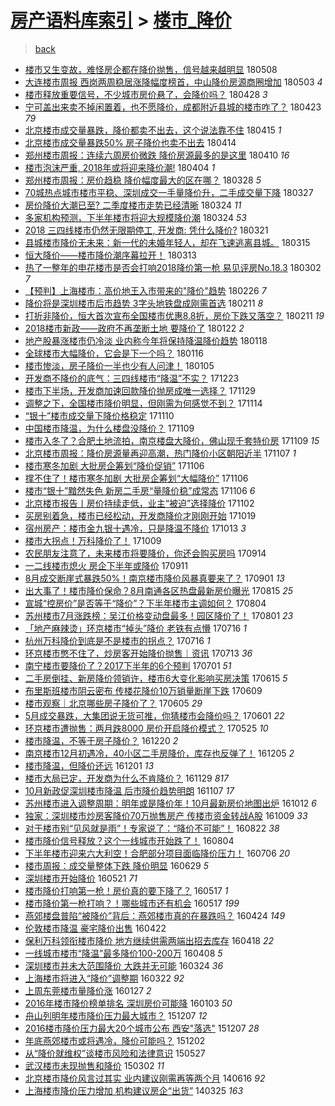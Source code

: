 [房产语料库索引](../../README.md)  > [楼市_降价](楼市_降价.md)
====
> [back](../README.md)

- [楼市又生变故，难怪房企都在降价抛售，信号越来越明显](http://jkwz.applinzi.com/ittc/7100663306132128778.html#%E6%A5%BC%E5%B8%82%E5%8F%88%E7%94%9F%E5%8F%98%E6%95%85%EF%BC%8C%E9%9A%BE%E6%80%AA%E6%88%BF%E4%BC%81%E9%83%BD%E5%9C%A8%E9%99%8D%E4%BB%B7%E6%8A%9B%E5%94%AE%EF%BC%8C%E4%BF%A1%E5%8F%B7%E8%B6%8A%E6%9D%A5%E8%B6%8A%E6%98%8E%E6%98%BE) 180508  
- [大连楼市周报 西岗两周稳居涨降幅度榜首，中山降价房源商圈增加](http://jkwz.applinzi.com/ittc/7098941252101997585.html#%E5%A4%A7%E8%BF%9E%E6%A5%BC%E5%B8%82%E5%91%A8%E6%8A%A5+%E8%A5%BF%E5%B2%97%E4%B8%A4%E5%91%A8%E7%A8%B3%E5%B1%85%E6%B6%A8%E9%99%8D%E5%B9%85%E5%BA%A6%E6%A6%9C%E9%A6%96%EF%BC%8C%E4%B8%AD%E5%B1%B1%E9%99%8D%E4%BB%B7%E6%88%BF%E6%BA%90%E5%95%86%E5%9C%88%E5%A2%9E%E5%8A%A0) 180503 *4* 
- [楼市释放重要信号，不少城市房价悬了，会降价吗？](http://jkwz.applinzi.com/ittc/7096964248154670096.html#%E6%A5%BC%E5%B8%82%E9%87%8A%E6%94%BE%E9%87%8D%E8%A6%81%E4%BF%A1%E5%8F%B7%EF%BC%8C%E4%B8%8D%E5%B0%91%E5%9F%8E%E5%B8%82%E6%88%BF%E4%BB%B7%E6%82%AC%E4%BA%86%EF%BC%8C%E4%BC%9A%E9%99%8D%E4%BB%B7%E5%90%97%EF%BC%9F) 180428 *3* 
- [宁可盖出来卖不掉闲置着，也不愿降价，成都附近县城的楼市咋了？](http://jkwz.applinzi.com/ittc/7095228843797513223.html#%E5%AE%81%E5%8F%AF%E7%9B%96%E5%87%BA%E6%9D%A5%E5%8D%96%E4%B8%8D%E6%8E%89%E9%97%B2%E7%BD%AE%E7%9D%80%EF%BC%8C%E4%B9%9F%E4%B8%8D%E6%84%BF%E9%99%8D%E4%BB%B7%EF%BC%8C%E6%88%90%E9%83%BD%E9%99%84%E8%BF%91%E5%8E%BF%E5%9F%8E%E7%9A%84%E6%A5%BC%E5%B8%82%E5%92%8B%E4%BA%86%EF%BC%9F) 180423 *79* 
- [北京楼市成交量暴跌，降价都卖不出去，这个说法靠不住](http://jkwz.applinzi.com/ittc/7092288447412962314.html#%E5%8C%97%E4%BA%AC%E6%A5%BC%E5%B8%82%E6%88%90%E4%BA%A4%E9%87%8F%E6%9A%B4%E8%B7%8C%EF%BC%8C%E9%99%8D%E4%BB%B7%E9%83%BD%E5%8D%96%E4%B8%8D%E5%87%BA%E5%8E%BB%EF%BC%8C%E8%BF%99%E4%B8%AA%E8%AF%B4%E6%B3%95%E9%9D%A0%E4%B8%8D%E4%BD%8F) 180415 *1* 
- [北京楼市成交量暴跌50% 房子降价也卖不出去](http://jkwz.applinzi.com/ittc/7091742787420816401.html#%E5%8C%97%E4%BA%AC%E6%A5%BC%E5%B8%82%E6%88%90%E4%BA%A4%E9%87%8F%E6%9A%B4%E8%B7%8C50%25+%E6%88%BF%E5%AD%90%E9%99%8D%E4%BB%B7%E4%B9%9F%E5%8D%96%E4%B8%8D%E5%87%BA%E5%8E%BB) 180414  
- [郑州楼市周报：连续六周房价微跌 降价房源最多的是这里](http://jkwz.applinzi.com/ittc/7090370675716129809.html#%E9%83%91%E5%B7%9E%E6%A5%BC%E5%B8%82%E5%91%A8%E6%8A%A5%EF%BC%9A%E8%BF%9E%E7%BB%AD%E5%85%AD%E5%91%A8%E6%88%BF%E4%BB%B7%E5%BE%AE%E8%B7%8C+%E9%99%8D%E4%BB%B7%E6%88%BF%E6%BA%90%E6%9C%80%E5%A4%9A%E7%9A%84%E6%98%AF%E8%BF%99%E9%87%8C) 180410 *16* 
- [楼市泡沫严重, 2018年或将迎来降价潮!](http://jkwz.applinzi.com/ittc/7088042227106579472.html#%E6%A5%BC%E5%B8%82%E6%B3%A1%E6%B2%AB%E4%B8%A5%E9%87%8D%2C+2018%E5%B9%B4%E6%88%96%E5%B0%86%E8%BF%8E%E6%9D%A5%E9%99%8D%E4%BB%B7%E6%BD%AE%21) 180404 *1* 
- [郑州楼市周报：房价趋稳 降价幅度最大的区在哪？](http://jkwz.applinzi.com/ittc/7085534091602822160.html#%E9%83%91%E5%B7%9E%E6%A5%BC%E5%B8%82%E5%91%A8%E6%8A%A5%EF%BC%9A%E6%88%BF%E4%BB%B7%E8%B6%8B%E7%A8%B3+%E9%99%8D%E4%BB%B7%E5%B9%85%E5%BA%A6%E6%9C%80%E5%A4%A7%E7%9A%84%E5%8C%BA%E5%9C%A8%E5%93%AA%EF%BC%9F) 180328 *5* 
- [70城热点城市楼市平稳、深圳成交一手量降价升，二手成交量下降](http://jkwz.applinzi.com/ittc/7085090165733458950.html#70%E5%9F%8E%E7%83%AD%E7%82%B9%E5%9F%8E%E5%B8%82%E6%A5%BC%E5%B8%82%E5%B9%B3%E7%A8%B3%E3%80%81%E6%B7%B1%E5%9C%B3%E6%88%90%E4%BA%A4%E4%B8%80%E6%89%8B%E9%87%8F%E9%99%8D%E4%BB%B7%E5%8D%87%EF%BC%8C%E4%BA%8C%E6%89%8B%E6%88%90%E4%BA%A4%E9%87%8F%E4%B8%8B%E9%99%8D) 180327  
- [房价降价大潮已至? 二季度楼市走势已经清晰](http://jkwz.applinzi.com/ittc/7084179899973895175.html#%E6%88%BF%E4%BB%B7%E9%99%8D%E4%BB%B7%E5%A4%A7%E6%BD%AE%E5%B7%B2%E8%87%B3%3F+%E4%BA%8C%E5%AD%A3%E5%BA%A6%E6%A5%BC%E5%B8%82%E8%B5%B0%E5%8A%BF%E5%B7%B2%E7%BB%8F%E6%B8%85%E6%99%B0) 180324 *11* 
- [多家机构预测，下半年楼市将迎大规模降价潮](http://jkwz.applinzi.com/ittc/7083972831241307147.html#%E5%A4%9A%E5%AE%B6%E6%9C%BA%E6%9E%84%E9%A2%84%E6%B5%8B%EF%BC%8C%E4%B8%8B%E5%8D%8A%E5%B9%B4%E6%A5%BC%E5%B8%82%E5%B0%86%E8%BF%8E%E5%A4%A7%E8%A7%84%E6%A8%A1%E9%99%8D%E4%BB%B7%E6%BD%AE) 180324 *53* 
- [2018 三四线楼市仍然无限期停工, 开发商: 凭什么降价?](http://jkwz.applinzi.com/ittc/7083061533301277703.html#2018+%E4%B8%89%E5%9B%9B%E7%BA%BF%E6%A5%BC%E5%B8%82%E4%BB%8D%E7%84%B6%E6%97%A0%E9%99%90%E6%9C%9F%E5%81%9C%E5%B7%A5%2C+%E5%BC%80%E5%8F%91%E5%95%86%3A+%E5%87%AD%E4%BB%80%E4%B9%88%E9%99%8D%E4%BB%B7%3F) 180321  
- [县城楼市降价无未来：新一代的未婚年轻人，却在飞速逃离县城。](http://jkwz.applinzi.com/ittc/7080243767645045776.html#%E5%8E%BF%E5%9F%8E%E6%A5%BC%E5%B8%82%E9%99%8D%E4%BB%B7%E6%97%A0%E6%9C%AA%E6%9D%A5%EF%BC%9A%E6%96%B0%E4%B8%80%E4%BB%A3%E7%9A%84%E6%9C%AA%E5%A9%9A%E5%B9%B4%E8%BD%BB%E4%BA%BA%EF%BC%8C%E5%8D%B4%E5%9C%A8%E9%A3%9E%E9%80%9F%E9%80%83%E7%A6%BB%E5%8E%BF%E5%9F%8E%E3%80%82) 180315  
- [恒大降价——楼市降价潮序幕拉开！](http://jkwz.applinzi.com/ittc/7079939944707785744.html#%E6%81%92%E5%A4%A7%E9%99%8D%E4%BB%B7%E2%80%94%E2%80%94%E6%A5%BC%E5%B8%82%E9%99%8D%E4%BB%B7%E6%BD%AE%E5%BA%8F%E5%B9%95%E6%8B%89%E5%BC%80%EF%BC%81) 180313  
- [热了一整年的申花楼市是否会打响2018降价第一枪 易见评房No.18.3](http://jkwz.applinzi.com/ittc/7075870786873459723.html#%E7%83%AD%E4%BA%86%E4%B8%80%E6%95%B4%E5%B9%B4%E7%9A%84%E7%94%B3%E8%8A%B1%E6%A5%BC%E5%B8%82%E6%98%AF%E5%90%A6%E4%BC%9A%E6%89%93%E5%93%8D2018%E9%99%8D%E4%BB%B7%E7%AC%AC%E4%B8%80%E6%9E%AA+%E6%98%93%E8%A7%81%E8%AF%84%E6%88%BFNo.18.3) 180302 *7* 
- [【预判】上海楼市：高价地王入市带来的&quot;降价&quot;趋势](http://jkwz.applinzi.com/ittc/7074414383403107345.html#%E3%80%90%E9%A2%84%E5%88%A4%E3%80%91%E4%B8%8A%E6%B5%B7%E6%A5%BC%E5%B8%82%EF%BC%9A%E9%AB%98%E4%BB%B7%E5%9C%B0%E7%8E%8B%E5%85%A5%E5%B8%82%E5%B8%A6%E6%9D%A5%E7%9A%84%26quot%3B%E9%99%8D%E4%BB%B7%26quot%3B%E8%B6%8B%E5%8A%BF) 180226 *7* 
- [降价将是深圳楼市后市趋势 3字头地铁盘成刚需首选](http://jkwz.applinzi.com/ittc/7068883736362222609.html#%E9%99%8D%E4%BB%B7%E5%B0%86%E6%98%AF%E6%B7%B1%E5%9C%B3%E6%A5%BC%E5%B8%82%E5%90%8E%E5%B8%82%E8%B6%8B%E5%8A%BF+3%E5%AD%97%E5%A4%B4%E5%9C%B0%E9%93%81%E7%9B%98%E6%88%90%E5%88%9A%E9%9C%80%E9%A6%96%E9%80%89) 180211 *8* 
- [打折非降价，恒大首次宣布全国楼市优惠8.8折，房价下跌又落空？](http://jkwz.applinzi.com/ittc/7068822375850574865.html#%E6%89%93%E6%8A%98%E9%9D%9E%E9%99%8D%E4%BB%B7%EF%BC%8C%E6%81%92%E5%A4%A7%E9%A6%96%E6%AC%A1%E5%AE%A3%E5%B8%83%E5%85%A8%E5%9B%BD%E6%A5%BC%E5%B8%82%E4%BC%98%E6%83%A08.8%E6%8A%98%EF%BC%8C%E6%88%BF%E4%BB%B7%E4%B8%8B%E8%B7%8C%E5%8F%88%E8%90%BD%E7%A9%BA%EF%BC%9F) 180211 *19* 
- [2018楼市新政——政府不再垄断土地 要降价了](http://jkwz.applinzi.com/ittc/7060642037336900625.html#2018%E6%A5%BC%E5%B8%82%E6%96%B0%E6%94%BF%E2%80%94%E2%80%94%E6%94%BF%E5%BA%9C%E4%B8%8D%E5%86%8D%E5%9E%84%E6%96%AD%E5%9C%9F%E5%9C%B0+%E8%A6%81%E9%99%8D%E4%BB%B7%E4%BA%86) 180122 *2* 
- [地产股暴涨楼市仍冷淡 业内称今年将保持降温降价趋势](http://jkwz.applinzi.com/ittc/7059928725297038347.html#%E5%9C%B0%E4%BA%A7%E8%82%A1%E6%9A%B4%E6%B6%A8%E6%A5%BC%E5%B8%82%E4%BB%8D%E5%86%B7%E6%B7%A1+%E4%B8%9A%E5%86%85%E7%A7%B0%E4%BB%8A%E5%B9%B4%E5%B0%86%E4%BF%9D%E6%8C%81%E9%99%8D%E6%B8%A9%E9%99%8D%E4%BB%B7%E8%B6%8B%E5%8A%BF) 180118  
- [全球楼市大幅降价，它会是下一个吗？](http://jkwz.applinzi.com/ittc/7059169855574377479.html#%E5%85%A8%E7%90%83%E6%A5%BC%E5%B8%82%E5%A4%A7%E5%B9%85%E9%99%8D%E4%BB%B7%EF%BC%8C%E5%AE%83%E4%BC%9A%E6%98%AF%E4%B8%8B%E4%B8%80%E4%B8%AA%E5%90%97%EF%BC%9F) 180116  
- [楼市惨淡，房子降价一半也少有人问津！](http://jkwz.applinzi.com/ittc/7055136117521646598.html#%E6%A5%BC%E5%B8%82%E6%83%A8%E6%B7%A1%EF%BC%8C%E6%88%BF%E5%AD%90%E9%99%8D%E4%BB%B7%E4%B8%80%E5%8D%8A%E4%B9%9F%E5%B0%91%E6%9C%89%E4%BA%BA%E9%97%AE%E6%B4%A5%EF%BC%81) 180105  
- [开发商不降价的底气：三四线楼市“降温”不实？](http://jkwz.applinzi.com/ittc/7050270108641920016.html#%E5%BC%80%E5%8F%91%E5%95%86%E4%B8%8D%E9%99%8D%E4%BB%B7%E7%9A%84%E5%BA%95%E6%B0%94%EF%BC%9A%E4%B8%89%E5%9B%9B%E7%BA%BF%E6%A5%BC%E5%B8%82%E2%80%9C%E9%99%8D%E6%B8%A9%E2%80%9D%E4%B8%8D%E5%AE%9E%EF%BC%9F) 171223  
- [楼市下半场，开发商加速回款降价抛房成唯一选择？](http://jkwz.applinzi.com/ittc/7041393383895991313.html#%E6%A5%BC%E5%B8%82%E4%B8%8B%E5%8D%8A%E5%9C%BA%EF%BC%8C%E5%BC%80%E5%8F%91%E5%95%86%E5%8A%A0%E9%80%9F%E5%9B%9E%E6%AC%BE%E9%99%8D%E4%BB%B7%E6%8A%9B%E6%88%BF%E6%88%90%E5%94%AF%E4%B8%80%E9%80%89%E6%8B%A9%EF%BC%9F) 171129  
- [调整之下，全国楼市降价明显，但刚需为何感觉不到？](http://jkwz.applinzi.com/ittc/7035892590669464593.html#%E8%B0%83%E6%95%B4%E4%B9%8B%E4%B8%8B%EF%BC%8C%E5%85%A8%E5%9B%BD%E6%A5%BC%E5%B8%82%E9%99%8D%E4%BB%B7%E6%98%8E%E6%98%BE%EF%BC%8C%E4%BD%86%E5%88%9A%E9%9C%80%E4%B8%BA%E4%BD%95%E6%84%9F%E8%A7%89%E4%B8%8D%E5%88%B0%EF%BC%9F) 171114  
- [“银十”楼市成交量下降价格稳定](http://jkwz.applinzi.com/ittc/7034224285361636369.html#%E2%80%9C%E9%93%B6%E5%8D%81%E2%80%9D%E6%A5%BC%E5%B8%82%E6%88%90%E4%BA%A4%E9%87%8F%E4%B8%8B%E9%99%8D%E4%BB%B7%E6%A0%BC%E7%A8%B3%E5%AE%9A) 171110  
- [中国楼市降温，为什么楼盘没降价？](http://jkwz.applinzi.com/ittc/7033966670970881040.html#%E4%B8%AD%E5%9B%BD%E6%A5%BC%E5%B8%82%E9%99%8D%E6%B8%A9%EF%BC%8C%E4%B8%BA%E4%BB%80%E4%B9%88%E6%A5%BC%E7%9B%98%E6%B2%A1%E9%99%8D%E4%BB%B7%EF%BC%9F) 171109  
- [楼市入冬了？合肥土地流拍，南京楼盘大降价，佛山现千套特价房](http://jkwz.applinzi.com/ittc/7033706183305724944.html#%E6%A5%BC%E5%B8%82%E5%85%A5%E5%86%AC%E4%BA%86%EF%BC%9F%E5%90%88%E8%82%A5%E5%9C%9F%E5%9C%B0%E6%B5%81%E6%8B%8D%EF%BC%8C%E5%8D%97%E4%BA%AC%E6%A5%BC%E7%9B%98%E5%A4%A7%E9%99%8D%E4%BB%B7%EF%BC%8C%E4%BD%9B%E5%B1%B1%E7%8E%B0%E5%8D%83%E5%A5%97%E7%89%B9%E4%BB%B7%E6%88%BF) 171109 *15* 
- [北京楼市周报：降价房源量再迎高潮，热门降价小区朝阳近半](http://jkwz.applinzi.com/ittc/7033262489301681169.html#%E5%8C%97%E4%BA%AC%E6%A5%BC%E5%B8%82%E5%91%A8%E6%8A%A5%EF%BC%9A%E9%99%8D%E4%BB%B7%E6%88%BF%E6%BA%90%E9%87%8F%E5%86%8D%E8%BF%8E%E9%AB%98%E6%BD%AE%EF%BC%8C%E7%83%AD%E9%97%A8%E9%99%8D%E4%BB%B7%E5%B0%8F%E5%8C%BA%E6%9C%9D%E9%98%B3%E8%BF%91%E5%8D%8A) 171107 *1* 
- [楼市寒冬加剧 大批房企筹划“降价促销”](http://jkwz.applinzi.com/ittc/7032953515062854673.html#%E6%A5%BC%E5%B8%82%E5%AF%92%E5%86%AC%E5%8A%A0%E5%89%A7+%E5%A4%A7%E6%89%B9%E6%88%BF%E4%BC%81%E7%AD%B9%E5%88%92%E2%80%9C%E9%99%8D%E4%BB%B7%E4%BF%83%E9%94%80%E2%80%9D) 171106  
- [撑不住了！楼市寒冬加剧 大批房企筹划“大幅降价”](http://jkwz.applinzi.com/ittc/7032899487176066064.html#%E6%92%91%E4%B8%8D%E4%BD%8F%E4%BA%86%EF%BC%81%E6%A5%BC%E5%B8%82%E5%AF%92%E5%86%AC%E5%8A%A0%E5%89%A7+%E5%A4%A7%E6%89%B9%E6%88%BF%E4%BC%81%E7%AD%B9%E5%88%92%E2%80%9C%E5%A4%A7%E5%B9%85%E9%99%8D%E4%BB%B7%E2%80%9D) 171106  
- [楼市“银十”黯然失色 新房二手房“量降价稳”成常态](http://jkwz.applinzi.com/ittc/7032606904365351953.html#%E6%A5%BC%E5%B8%82%E2%80%9C%E9%93%B6%E5%8D%81%E2%80%9D%E9%BB%AF%E7%84%B6%E5%A4%B1%E8%89%B2+%E6%96%B0%E6%88%BF%E4%BA%8C%E6%89%8B%E6%88%BF%E2%80%9C%E9%87%8F%E9%99%8D%E4%BB%B7%E7%A8%B3%E2%80%9D%E6%88%90%E5%B8%B8%E6%80%81) 171106 *6* 
- [北京楼市报告丨房价持续走低，业主“被迫”选择降价](http://jkwz.applinzi.com/ittc/7031355339600036880.html#%E5%8C%97%E4%BA%AC%E6%A5%BC%E5%B8%82%E6%8A%A5%E5%91%8A%E4%B8%A8%E6%88%BF%E4%BB%B7%E6%8C%81%E7%BB%AD%E8%B5%B0%E4%BD%8E%EF%BC%8C%E4%B8%9A%E4%B8%BB%E2%80%9C%E8%A2%AB%E8%BF%AB%E2%80%9D%E9%80%89%E6%8B%A9%E9%99%8D%E4%BB%B7) 171102  
- [买房别着急，楼市已经松动，开发商降价才刚刚开始](http://jkwz.applinzi.com/ittc/7026285972386481169.html#%E4%B9%B0%E6%88%BF%E5%88%AB%E7%9D%80%E6%80%A5%EF%BC%8C%E6%A5%BC%E5%B8%82%E5%B7%B2%E7%BB%8F%E6%9D%BE%E5%8A%A8%EF%BC%8C%E5%BC%80%E5%8F%91%E5%95%86%E9%99%8D%E4%BB%B7%E6%89%8D%E5%88%9A%E5%88%9A%E5%BC%80%E5%A7%8B) 171019  
- [宿州房产：楼市金九银十遇冷，只是降温不降价](http://jkwz.applinzi.com/ittc/7023498042601374736.html#%E5%AE%BF%E5%B7%9E%E6%88%BF%E4%BA%A7%EF%BC%9A%E6%A5%BC%E5%B8%82%E9%87%91%E4%B9%9D%E9%93%B6%E5%8D%81%E9%81%87%E5%86%B7%EF%BC%8C%E5%8F%AA%E6%98%AF%E9%99%8D%E6%B8%A9%E4%B8%8D%E9%99%8D%E4%BB%B7) 171013 *3* 
- [楼市大拐点！万科降价了！](http://jkwz.applinzi.com/ittc/7022531289935250449.html#%E6%A5%BC%E5%B8%82%E5%A4%A7%E6%8B%90%E7%82%B9%EF%BC%81%E4%B8%87%E7%A7%91%E9%99%8D%E4%BB%B7%E4%BA%86%EF%BC%81) 171009  
- [农民朋友注意了，未来楼市将要降价，你还会购买房吗](http://jkwz.applinzi.com/ittc/7013296636963587089.html#%E5%86%9C%E6%B0%91%E6%9C%8B%E5%8F%8B%E6%B3%A8%E6%84%8F%E4%BA%86%EF%BC%8C%E6%9C%AA%E6%9D%A5%E6%A5%BC%E5%B8%82%E5%B0%86%E8%A6%81%E9%99%8D%E4%BB%B7%EF%BC%8C%E4%BD%A0%E8%BF%98%E4%BC%9A%E8%B4%AD%E4%B9%B0%E6%88%BF%E5%90%97) 170914  
- [一二线楼市熄火 房企下半年或降价](http://jkwz.applinzi.com/ittc/7012063011907568400.html#%E4%B8%80%E4%BA%8C%E7%BA%BF%E6%A5%BC%E5%B8%82%E7%86%84%E7%81%AB+%E6%88%BF%E4%BC%81%E4%B8%8B%E5%8D%8A%E5%B9%B4%E6%88%96%E9%99%8D%E4%BB%B7) 170911  
- [8月成交断崖式暴跌50%！南京楼市降价风暴真要来了？](http://jkwz.applinzi.com/ittc/7008385969462707216.html#8%E6%9C%88%E6%88%90%E4%BA%A4%E6%96%AD%E5%B4%96%E5%BC%8F%E6%9A%B4%E8%B7%8C50%25%EF%BC%81%E5%8D%97%E4%BA%AC%E6%A5%BC%E5%B8%82%E9%99%8D%E4%BB%B7%E9%A3%8E%E6%9A%B4%E7%9C%9F%E8%A6%81%E6%9D%A5%E4%BA%86%EF%BC%9F) 170901 *13* 
- [出大事了！楼市降价保命？8月南通各区热盘最新房价曝光](http://jkwz.applinzi.com/ittc/7002061215218795536.html#%E5%87%BA%E5%A4%A7%E4%BA%8B%E4%BA%86%EF%BC%81%E6%A5%BC%E5%B8%82%E9%99%8D%E4%BB%B7%E4%BF%9D%E5%91%BD%EF%BC%9F8%E6%9C%88%E5%8D%97%E9%80%9A%E5%90%84%E5%8C%BA%E7%83%AD%E7%9B%98%E6%9C%80%E6%96%B0%E6%88%BF%E4%BB%B7%E6%9B%9D%E5%85%89) 170815 *25* 
- [宣城“控房价”是否等于“降价”？下半年楼市主调如何？](http://jkwz.applinzi.com/ittc/6998000676062626833.html#%E5%AE%A3%E5%9F%8E%E2%80%9C%E6%8E%A7%E6%88%BF%E4%BB%B7%E2%80%9D%E6%98%AF%E5%90%A6%E7%AD%89%E4%BA%8E%E2%80%9C%E9%99%8D%E4%BB%B7%E2%80%9D%EF%BC%9F%E4%B8%8B%E5%8D%8A%E5%B9%B4%E6%A5%BC%E5%B8%82%E4%B8%BB%E8%B0%83%E5%A6%82%E4%BD%95%EF%BC%9F) 170804  
- [苏州楼市7月涨跌榜：吴江价格变动盘最多！园区降价了！](http://jkwz.applinzi.com/ittc/6996794972270232593.html#%E8%8B%8F%E5%B7%9E%E6%A5%BC%E5%B8%827%E6%9C%88%E6%B6%A8%E8%B7%8C%E6%A6%9C%EF%BC%9A%E5%90%B4%E6%B1%9F%E4%BB%B7%E6%A0%BC%E5%8F%98%E5%8A%A8%E7%9B%98%E6%9C%80%E5%A4%9A%EF%BC%81%E5%9B%AD%E5%8C%BA%E9%99%8D%E4%BB%B7%E4%BA%86%EF%BC%81) 170801 *23* 
- [「地产麻辣烫」环京楼市“掉头”降价 老铁有点懵](http://jkwz.applinzi.com/ittc/6990958695553696785.html#%E3%80%8C%E5%9C%B0%E4%BA%A7%E9%BA%BB%E8%BE%A3%E7%83%AB%E3%80%8D%E7%8E%AF%E4%BA%AC%E6%A5%BC%E5%B8%82%E2%80%9C%E6%8E%89%E5%A4%B4%E2%80%9D%E9%99%8D%E4%BB%B7+%E8%80%81%E9%93%81%E6%9C%89%E7%82%B9%E6%87%B5) 170716 *1* 
- [杭州万科降价到底是不是楼市的拐点？](http://jkwz.applinzi.com/ittc/6990911414926312464.html#%E6%9D%AD%E5%B7%9E%E4%B8%87%E7%A7%91%E9%99%8D%E4%BB%B7%E5%88%B0%E5%BA%95%E6%98%AF%E4%B8%8D%E6%98%AF%E6%A5%BC%E5%B8%82%E7%9A%84%E6%8B%90%E7%82%B9%EF%BC%9F) 170716 *1* 
- [环京楼市憋不住了，炒房客开始降价抛售｜资讯](http://jkwz.applinzi.com/ittc/6989828862413112336.html#%E7%8E%AF%E4%BA%AC%E6%A5%BC%E5%B8%82%E6%86%8B%E4%B8%8D%E4%BD%8F%E4%BA%86%EF%BC%8C%E7%82%92%E6%88%BF%E5%AE%A2%E5%BC%80%E5%A7%8B%E9%99%8D%E4%BB%B7%E6%8A%9B%E5%94%AE%EF%BD%9C%E8%B5%84%E8%AE%AF) 170713 *36* 
- [南宁楼市要降价了？2017下半年的6个预判](http://jkwz.applinzi.com/ittc/6985311695193768965.html#%E5%8D%97%E5%AE%81%E6%A5%BC%E5%B8%82%E8%A6%81%E9%99%8D%E4%BB%B7%E4%BA%86%EF%BC%9F2017%E4%B8%8B%E5%8D%8A%E5%B9%B4%E7%9A%846%E4%B8%AA%E9%A2%84%E5%88%A4) 170701 *51* 
- [二手房倒挂、新房降价领销许，楼市6大变化影响买房决策](http://jkwz.applinzi.com/ittc/6979386356328301572.html#%E4%BA%8C%E6%89%8B%E6%88%BF%E5%80%92%E6%8C%82%E3%80%81%E6%96%B0%E6%88%BF%E9%99%8D%E4%BB%B7%E9%A2%86%E9%94%80%E8%AE%B8%EF%BC%8C%E6%A5%BC%E5%B8%826%E5%A4%A7%E5%8F%98%E5%8C%96%E5%BD%B1%E5%93%8D%E4%B9%B0%E6%88%BF%E5%86%B3%E7%AD%96) 170615 *5* 
- [布里斯班楼市阴云密布 传楼花降价10万销量断崖下跌](http://jkwz.applinzi.com/ittc/6977182157934953477.html#%E5%B8%83%E9%87%8C%E6%96%AF%E7%8F%AD%E6%A5%BC%E5%B8%82%E9%98%B4%E4%BA%91%E5%AF%86%E5%B8%83+%E4%BC%A0%E6%A5%BC%E8%8A%B1%E9%99%8D%E4%BB%B710%E4%B8%87%E9%94%80%E9%87%8F%E6%96%AD%E5%B4%96%E4%B8%8B%E8%B7%8C) 170609  
- [楼市观察｜北京哪些房子降价了？](http://jkwz.applinzi.com/ittc/6975684771580478469.html#%E6%A5%BC%E5%B8%82%E8%A7%82%E5%AF%9F%EF%BD%9C%E5%8C%97%E4%BA%AC%E5%93%AA%E4%BA%9B%E6%88%BF%E5%AD%90%E9%99%8D%E4%BB%B7%E4%BA%86%EF%BC%9F) 170605 *29* 
- [5月成交暴跌，大集团说无货可推，你猜楼市会降价吗？](http://jkwz.applinzi.com/ittc/6974306737984111620.html#5%E6%9C%88%E6%88%90%E4%BA%A4%E6%9A%B4%E8%B7%8C%EF%BC%8C%E5%A4%A7%E9%9B%86%E5%9B%A2%E8%AF%B4%E6%97%A0%E8%B4%A7%E5%8F%AF%E6%8E%A8%EF%BC%8C%E4%BD%A0%E7%8C%9C%E6%A5%BC%E5%B8%82%E4%BC%9A%E9%99%8D%E4%BB%B7%E5%90%97%EF%BC%9F) 170601 *22* 
- [环京楼市遭抛售：两月跌8000 房价开启降价模式？](http://jkwz.applinzi.com/ittc/6971592535142040581.html#%E7%8E%AF%E4%BA%AC%E6%A5%BC%E5%B8%82%E9%81%AD%E6%8A%9B%E5%94%AE%EF%BC%9A%E4%B8%A4%E6%9C%88%E8%B7%8C8000+%E6%88%BF%E4%BB%B7%E5%BC%80%E5%90%AF%E9%99%8D%E4%BB%B7%E6%A8%A1%E5%BC%8F%EF%BC%9F) 170525 *10* 
- [楼市降温，不等于房子降价？](http://jkwz.applinzi.com/ittc/6913824967774176261.html#%E6%A5%BC%E5%B8%82%E9%99%8D%E6%B8%A9%EF%BC%8C%E4%B8%8D%E7%AD%89%E4%BA%8E%E6%88%BF%E5%AD%90%E9%99%8D%E4%BB%B7%EF%BC%9F) 161220 *2* 
- [南京楼市12月初遇冷，40小区二手房降价，库存也反弹了！](http://jkwz.applinzi.com/ittc/6908144538580681733.html#%E5%8D%97%E4%BA%AC%E6%A5%BC%E5%B8%8212%E6%9C%88%E5%88%9D%E9%81%87%E5%86%B7%EF%BC%8C40%E5%B0%8F%E5%8C%BA%E4%BA%8C%E6%89%8B%E6%88%BF%E9%99%8D%E4%BB%B7%EF%BC%8C%E5%BA%93%E5%AD%98%E4%B9%9F%E5%8F%8D%E5%BC%B9%E4%BA%86%EF%BC%81) 161205 *2* 
- [楼市降温，但降价还远](http://jkwz.applinzi.com/ittc/6906761696042812420.html#%E6%A5%BC%E5%B8%82%E9%99%8D%E6%B8%A9%EF%BC%8C%E4%BD%86%E9%99%8D%E4%BB%B7%E8%BF%98%E8%BF%9C) 161201 *13* 
- [楼市大局已定，开发商为什么不肯降价？](http://jkwz.applinzi.com/ittc/6905875813680808964.html#%E6%A5%BC%E5%B8%82%E5%A4%A7%E5%B1%80%E5%B7%B2%E5%AE%9A%EF%BC%8C%E5%BC%80%E5%8F%91%E5%95%86%E4%B8%BA%E4%BB%80%E4%B9%88%E4%B8%8D%E8%82%AF%E9%99%8D%E4%BB%B7%EF%BC%9F) 161129 *817* 
- [10月新政促深圳楼市降温 后市降价趋势明朗](http://jkwz.applinzi.com/ittc/6897730754431157252.html#10%E6%9C%88%E6%96%B0%E6%94%BF%E4%BF%83%E6%B7%B1%E5%9C%B3%E6%A5%BC%E5%B8%82%E9%99%8D%E6%B8%A9+%E5%90%8E%E5%B8%82%E9%99%8D%E4%BB%B7%E8%B6%8B%E5%8A%BF%E6%98%8E%E6%9C%97) 161107 *17* 
- [苏州楼市进入调整周期：明年或是降价年！10月最新房价地图出炉](http://jkwz.applinzi.com/ittc/6888049696236372996.html#%E8%8B%8F%E5%B7%9E%E6%A5%BC%E5%B8%82%E8%BF%9B%E5%85%A5%E8%B0%83%E6%95%B4%E5%91%A8%E6%9C%9F%EF%BC%9A%E6%98%8E%E5%B9%B4%E6%88%96%E6%98%AF%E9%99%8D%E4%BB%B7%E5%B9%B4%EF%BC%8110%E6%9C%88%E6%9C%80%E6%96%B0%E6%88%BF%E4%BB%B7%E5%9C%B0%E5%9B%BE%E5%87%BA%E7%82%89) 161012 *6* 
- [独家：深圳楼市炒房客降价70万抛售房产 传楼市资金转战A股](http://jkwz.applinzi.com/ittc/6886982092042273797.html#%E7%8B%AC%E5%AE%B6%EF%BC%9A%E6%B7%B1%E5%9C%B3%E6%A5%BC%E5%B8%82%E7%82%92%E6%88%BF%E5%AE%A2%E9%99%8D%E4%BB%B770%E4%B8%87%E6%8A%9B%E5%94%AE%E6%88%BF%E4%BA%A7+%E4%BC%A0%E6%A5%BC%E5%B8%82%E8%B5%84%E9%87%91%E8%BD%AC%E6%88%98A%E8%82%A1) 161009 *33* 
- [对于楼市别“见风就是雨”！专家说了：“降价不可能”！](http://jkwz.applinzi.com/ittc/6869137487997436933.html#%E5%AF%B9%E4%BA%8E%E6%A5%BC%E5%B8%82%E5%88%AB%E2%80%9C%E8%A7%81%E9%A3%8E%E5%B0%B1%E6%98%AF%E9%9B%A8%E2%80%9D%EF%BC%81%E4%B8%93%E5%AE%B6%E8%AF%B4%E4%BA%86%EF%BC%9A%E2%80%9C%E9%99%8D%E4%BB%B7%E4%B8%8D%E5%8F%AF%E8%83%BD%E2%80%9D%EF%BC%81) 160822 *38* 
- [楼市降价信号释放？这个一线城市开始跌了！](http://jkwz.applinzi.com/ittc/6862480888046289924.html#%E6%A5%BC%E5%B8%82%E9%99%8D%E4%BB%B7%E4%BF%A1%E5%8F%B7%E9%87%8A%E6%94%BE%EF%BC%9F%E8%BF%99%E4%B8%AA%E4%B8%80%E7%BA%BF%E5%9F%8E%E5%B8%82%E5%BC%80%E5%A7%8B%E8%B7%8C%E4%BA%86%EF%BC%81) 160804  
- [下半年楼市迎来六大利空！合肥部分项目面临降价压力！](http://jkwz.applinzi.com/ittc/6851798080973964293.html#%E4%B8%8B%E5%8D%8A%E5%B9%B4%E6%A5%BC%E5%B8%82%E8%BF%8E%E6%9D%A5%E5%85%AD%E5%A4%A7%E5%88%A9%E7%A9%BA%EF%BC%81%E5%90%88%E8%82%A5%E9%83%A8%E5%88%86%E9%A1%B9%E7%9B%AE%E9%9D%A2%E4%B8%B4%E9%99%8D%E4%BB%B7%E5%8E%8B%E5%8A%9B%EF%BC%81) 160706 *20* 
- [楼市周报：成交量整体下跌 降价明显](http://jkwz.applinzi.com/ittc/6849195411545523205.html#%E6%A5%BC%E5%B8%82%E5%91%A8%E6%8A%A5%EF%BC%9A%E6%88%90%E4%BA%A4%E9%87%8F%E6%95%B4%E4%BD%93%E4%B8%8B%E8%B7%8C+%E9%99%8D%E4%BB%B7%E6%98%8E%E6%98%BE) 160629 *5* 
- [深圳楼市开始降价](http://jkwz.applinzi.com/ittc/6834622631281951749.html#%E6%B7%B1%E5%9C%B3%E6%A5%BC%E5%B8%82%E5%BC%80%E5%A7%8B%E9%99%8D%E4%BB%B7) 160521 *71* 
- [楼市降价打响第一枪！房价真的要下降了？](http://jkwz.applinzi.com/ittc/6833233675550196740.html#%E6%A5%BC%E5%B8%82%E9%99%8D%E4%BB%B7%E6%89%93%E5%93%8D%E7%AC%AC%E4%B8%80%E6%9E%AA%EF%BC%81%E6%88%BF%E4%BB%B7%E7%9C%9F%E7%9A%84%E8%A6%81%E4%B8%8B%E9%99%8D%E4%BA%86%EF%BC%9F) 160517 *1* 
- [楼市降价第一枪打响？！哪些城市还有机会](http://jkwz.applinzi.com/ittc/6833125147065975812.html#%E6%A5%BC%E5%B8%82%E9%99%8D%E4%BB%B7%E7%AC%AC%E4%B8%80%E6%9E%AA%E6%89%93%E5%93%8D%EF%BC%9F%EF%BC%81%E5%93%AA%E4%BA%9B%E5%9F%8E%E5%B8%82%E8%BF%98%E6%9C%89%E6%9C%BA%E4%BC%9A) 160517 *199* 
- [燕郊楼盘普陷“被降价”背后：燕郊楼市真的在暴跌吗？](http://jkwz.applinzi.com/ittc/6824717755647263748.html#%E7%87%95%E9%83%8A%E6%A5%BC%E7%9B%98%E6%99%AE%E9%99%B7%E2%80%9C%E8%A2%AB%E9%99%8D%E4%BB%B7%E2%80%9D%E8%83%8C%E5%90%8E%EF%BC%9A%E7%87%95%E9%83%8A%E6%A5%BC%E5%B8%82%E7%9C%9F%E7%9A%84%E5%9C%A8%E6%9A%B4%E8%B7%8C%E5%90%97%EF%BC%9F) 160424 *149* 
- [伦敦楼市降温 豪宅降价出售](http://jkwz.applinzi.com/ittc/6823736798790288389.html#%E4%BC%A6%E6%95%A6%E6%A5%BC%E5%B8%82%E9%99%8D%E6%B8%A9+%E8%B1%AA%E5%AE%85%E9%99%8D%E4%BB%B7%E5%87%BA%E5%94%AE) 160422  
- [保利万科领衔楼市降价 地方继续供需两端出招去库存](http://jkwz.applinzi.com/ittc/6822432175659942917.html#%E4%BF%9D%E5%88%A9%E4%B8%87%E7%A7%91%E9%A2%86%E8%A1%94%E6%A5%BC%E5%B8%82%E9%99%8D%E4%BB%B7+%E5%9C%B0%E6%96%B9%E7%BB%A7%E7%BB%AD%E4%BE%9B%E9%9C%80%E4%B8%A4%E7%AB%AF%E5%87%BA%E6%8B%9B%E5%8E%BB%E5%BA%93%E5%AD%98) 160418 *22* 
- [一线城市楼市“降温”最多降价100-200万](http://jkwz.applinzi.com/ittc/6818710391106307076.html#%E4%B8%80%E7%BA%BF%E5%9F%8E%E5%B8%82%E6%A5%BC%E5%B8%82%E2%80%9C%E9%99%8D%E6%B8%A9%E2%80%9D%E6%9C%80%E5%A4%9A%E9%99%8D%E4%BB%B7100-200%E4%B8%87) 160408 *5* 
- [深圳楼市并未大范围降价 大跌并无可能](http://jkwz.applinzi.com/ittc/6813195721410872325.html#%E6%B7%B1%E5%9C%B3%E6%A5%BC%E5%B8%82%E5%B9%B6%E6%9C%AA%E5%A4%A7%E8%8C%83%E5%9B%B4%E9%99%8D%E4%BB%B7+%E5%A4%A7%E8%B7%8C%E5%B9%B6%E6%97%A0%E5%8F%AF%E8%83%BD) 160324 *36* 
- [上海楼市将进入“降价”调整期](http://jkwz.applinzi.com/ittc/6812357818959004677.html#%E4%B8%8A%E6%B5%B7%E6%A5%BC%E5%B8%82%E5%B0%86%E8%BF%9B%E5%85%A5%E2%80%9C%E9%99%8D%E4%BB%B7%E2%80%9D%E8%B0%83%E6%95%B4%E6%9C%9F) 160322 *92* 
- [上周东莞楼市量降价涨](http://jkwz.applinzi.com/ittc/6791827837594108932.html#%E4%B8%8A%E5%91%A8%E4%B8%9C%E8%8E%9E%E6%A5%BC%E5%B8%82%E9%87%8F%E9%99%8D%E4%BB%B7%E6%B6%A8) 160127 *2* 
- [2016年楼市降价榜单排名 深圳房价可能降](http://jkwz.applinzi.com/ittc/6783227972916085764.html#2016%E5%B9%B4%E6%A5%BC%E5%B8%82%E9%99%8D%E4%BB%B7%E6%A6%9C%E5%8D%95%E6%8E%92%E5%90%8D+%E6%B7%B1%E5%9C%B3%E6%88%BF%E4%BB%B7%E5%8F%AF%E8%83%BD%E9%99%8D) 160103 *50* 
- [舟山列明年楼市降价压力最大城市？](http://jkwz.applinzi.com/ittc/6773105424282944516.html#%E8%88%9F%E5%B1%B1%E5%88%97%E6%98%8E%E5%B9%B4%E6%A5%BC%E5%B8%82%E9%99%8D%E4%BB%B7%E5%8E%8B%E5%8A%9B%E6%9C%80%E5%A4%A7%E5%9F%8E%E5%B8%82%EF%BC%9F) 151207 *12* 
- [2016楼市降价压力最大20个城市公布 西安&quot;落选&quot;](http://jkwz.applinzi.com/ittc/6773075786945004549.html#2016%E6%A5%BC%E5%B8%82%E9%99%8D%E4%BB%B7%E5%8E%8B%E5%8A%9B%E6%9C%80%E5%A4%A720%E4%B8%AA%E5%9F%8E%E5%B8%82%E5%85%AC%E5%B8%83+%E8%A5%BF%E5%AE%89%26quot%3B%E8%90%BD%E9%80%89%26quot%3B) 151207 *28* 
- [年底燕郊楼市或将遇冷，降价可能吗？](http://jkwz.applinzi.com/ittc/6771241706167206916.html#%E5%B9%B4%E5%BA%95%E7%87%95%E9%83%8A%E6%A5%BC%E5%B8%82%E6%88%96%E5%B0%86%E9%81%87%E5%86%B7%EF%BC%8C%E9%99%8D%E4%BB%B7%E5%8F%AF%E8%83%BD%E5%90%97%EF%BC%9F) 151202  
- [从“降价就维权”谈楼市风险和法律意识](http://jkwz.applinzi.com/ittc/547650611415949194.html#%E4%BB%8E%E2%80%9C%E9%99%8D%E4%BB%B7%E5%B0%B1%E7%BB%B4%E6%9D%83%E2%80%9D%E8%B0%88%E6%A5%BC%E5%B8%82%E9%A3%8E%E9%99%A9%E5%92%8C%E6%B3%95%E5%BE%8B%E6%84%8F%E8%AF%86) 150527  
- [武汉楼市未现抛售和降价](http://jkwz.applinzi.com/ittc/547650611396399808.html#%E6%AD%A6%E6%B1%89%E6%A5%BC%E5%B8%82%E6%9C%AA%E7%8E%B0%E6%8A%9B%E5%94%AE%E5%92%8C%E9%99%8D%E4%BB%B7) 150302 *11* 
- [北京楼市降价风言过其实 业内建议刚需再等两个月](http://jkwz.applinzi.com/ittc/547650611367840228.html#%E5%8C%97%E4%BA%AC%E6%A5%BC%E5%B8%82%E9%99%8D%E4%BB%B7%E9%A3%8E%E8%A8%80%E8%BF%87%E5%85%B6%E5%AE%9E+%E4%B8%9A%E5%86%85%E5%BB%BA%E8%AE%AE%E5%88%9A%E9%9C%80%E5%86%8D%E7%AD%89%E4%B8%A4%E4%B8%AA%E6%9C%88) 140616 *92* 
- [上海楼市降价压力增加 机构建议房企“出货”](http://jkwz.applinzi.com/ittc/547650611361140992.html#%E4%B8%8A%E6%B5%B7%E6%A5%BC%E5%B8%82%E9%99%8D%E4%BB%B7%E5%8E%8B%E5%8A%9B%E5%A2%9E%E5%8A%A0+%E6%9C%BA%E6%9E%84%E5%BB%BA%E8%AE%AE%E6%88%BF%E4%BC%81%E2%80%9C%E5%87%BA%E8%B4%A7%E2%80%9D) 140325 *163* 
